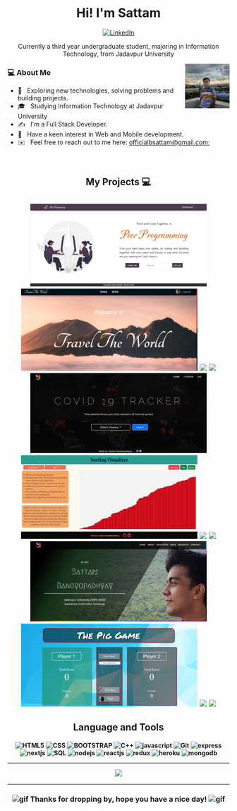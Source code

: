 <p>
  <h1 align = "center"> Hi! I'm Sattam </h1>
</p>

<p align = "center">
  <a href = "https://www.linkedin.com/in/sattam-bandyopadhyay/"><img src="https://img.shields.io/badge/LinkedIn-0A66C2?style=for-the-badge&logo=linkedin&logoColor=white" alt="LinkedIn" /></a>
</p>

<p align="center">Currently a third year undergraduate student, majoring in Information Technology, from Jadavpur University</p>

<img src="https://github.com/bsattam/bsattam/blob/main/dp.jpg" style="width:20%;" align="right"/>

### 💻 About Me

- 🤔 &nbsp; Exploring new technologies, solving problems and building projects.
- 🎓 &nbsp; Studying Information Technology at Jadavpur University
- ✍️ &nbsp; I'm a Full Stack Developer.
- 🧠 &nbsp; Have a keen interest in Web and Mobile development.
- ✉️ &nbsp; Feel free to reach out to me here: <officialbsattam@gmail.com>;
<br/>

<h2 align = "center"> My Projects 💻<h2>
<p align = "center">
  <img width = "400" src = "https://github.com/bsattam/bsattam/blob/main/peer-1.png" />
  <img width = "400" src = "https://github.com/bsattam/bsattam/blob/main/blog-1.png" />
  <a href = "https://github.com/SagnikH/Peer-Programming"><img src = "https://github-readme-stats.vercel.app/api/pin/?username=bsattam&repo=pair-programming&theme=dark"/></a>
  <a href = "https://github.com/bsattam/travel-the-world-blog"><img src = "https://github-readme-stats.vercel.app/api/pin/?username=bsattam&repo=travel-the-world-blog&theme=dark"/></a>
  <img width = "400" src = "https://github.com/bsattam/bsattam/blob/main/cov-19-1.png" />
  <img width = "400" src = "https://github.com/bsattam/bsattam/blob/main/sorting-2.png" />
  <a href = "https://github.com/SagnikH/ReLink"><img src = "https://github-readme-stats.vercel.app/api/pin/?username=bsattam&repo=Covid-19-Tracker&theme=dark"/></a>
  <a href = "https://github.com/SagnikH/fundme"><img src = "https://github-readme-stats.vercel.app/api/pin/?username=bsattam&repo=Sorting-Algorithm-Visualizer&theme=dark"/></a>
  <img width = "400" src = "https://github.com/bsattam/bsattam/blob/main/portfolio%201.png" />
  <img width = "400" src = "https://github.com/bsattam/bsattam/blob/main/pig-game.png" />
  <a href = "https://github.com/SagnikH/fundme"><img src = "https://github-readme-stats.vercel.app/api/pin/?username=bsattam&repo=Portfolio&theme=dark"/></a>
  <a href = "https://github.com/SagnikH/fundme"><img src = "https://github-readme-stats.vercel.app/api/pin/?username=bsattam&repo=PigGame&theme=dark"/></a>
</p>
 

<h2 align="center">Language and Tools<h4>
 <p align="center">
   <img src="https://cdn.jsdelivr.net/gh/devicons/devicon/icons/html5/html5-plain-wordmark.svg" alt="HTML5" width="40" height="40"/>
   <img src="https://cdn.jsdelivr.net/gh/devicons/devicon/icons/css3/css3-original.svg" alt="CSS" width="40" height="40" />
   <img src="https://cdn.jsdelivr.net/gh/devicons/devicon/icons/bootstrap/bootstrap-plain.svg" alt="BOOTSTRAP" width="40" height="40"/>
   <img src="https://cdn.jsdelivr.net/gh/devicons/devicon/icons/cplusplus/cplusplus-plain.svg" alt="C++" width="40" height="40"/>
   <img src="https://cdn.jsdelivr.net/gh/devicons/devicon/icons/javascript/javascript-plain.svg" alt="javascript" width="40" height="40"/>
   <img src="https://cdn.jsdelivr.net/gh/devicons/devicon/icons/git/git-original.svg" alt="Git" width="40" height="40"/>
   <img src="https://cdn.jsdelivr.net/gh/devicons/devicon/icons/express/express-original-wordmark.svg" alt="express" width="40" height="40"/>
   <img src="https://cdn.jsdelivr.net/gh/devicons/devicon/icons/nextjs/nextjs-original-wordmark.svg" alt="nextjs" width="40" height="40"/>
   <img src="https://cdn.jsdelivr.net/gh/devicons/devicon/icons/mysql/mysql-plain.svg" alt="SQL" width="40" height"40"/>
   <img src="https://cdn.jsdelivr.net/gh/devicons/devicon/icons/nodejs/nodejs-plain.svg" alt="nodejs" width="40" height="40"/>
   <img src="https://cdn.jsdelivr.net/gh/devicons/devicon/icons/react/react-original.svg" alt="reactjs" width="40" height="40"/>
   <img src="https://cdn.jsdelivr.net/gh/devicons/devicon/icons/redux/redux-original.svg" alt="redux" width="40" height="40"/>
   <img src="https://cdn.jsdelivr.net/gh/devicons/devicon/icons/heroku/heroku-original.svg" alt="heroku" width="40" height="40"/>
   <img src="https://cdn.jsdelivr.net/gh/devicons/devicon/icons/mongodb/mongodb-plain-wordmark.svg" alt="mongodb" width="40" height="40"/>
 </p>

---

<p align="center">
  <img src="https://github-readme-stats.vercel.app/api/top-langs/?username=bsattam&theme=dark&show_icons=true">
</p>
  
--- 
<h3 align="center"><img src="https://res.cloudinary.com/practicaldev/image/fetch/s--Map9cAA0--/c_limit%2Cf_auto%2Cfl_progressive%2Cq_auto%2Cw_880/https://docs.google.com/uc%3Fexport%3Ddownload%26id%3D166Ecq6uBl61U14OUlkHOHIBv2ArKoumJ" alt="gif" width="45" height="45" />    Thanks for dropping by, hope you have a nice day! <img src="https://media.giphy.com/media/MeIucAjPKoA120R7sN/giphy.gif" alt="gif" width="45" height="45"> <h3>
